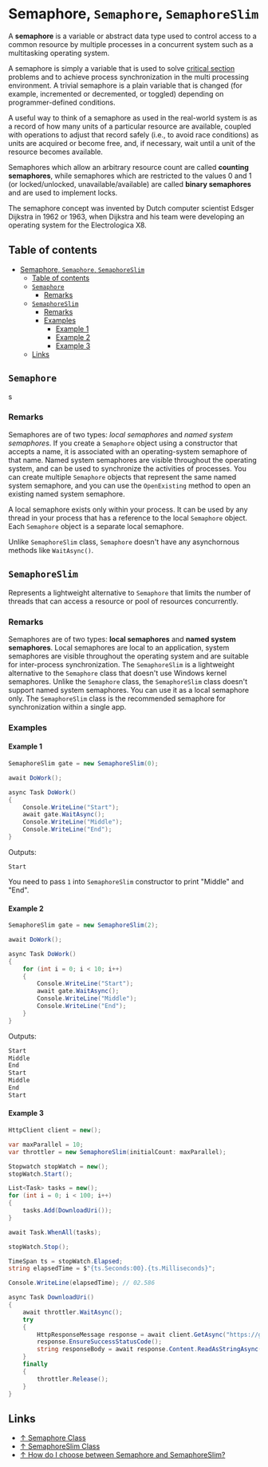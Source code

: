 # Semaphore, `Semaphore`, `SemaphoreSlim`

A **semaphore** is a variable or abstract data type used to control access to a common resource by multiple processes in a concurrent system such as a multitasking operating system.

A semaphore is simply a variable that is used to solve [critical section](/csharp/concurrency/terminology.md#critical-section) problems and to achieve process synchronization in the multi processing environment. A trivial semaphore is a plain variable that is changed (for example, incremented or decremented, or toggled) depending on programmer-defined conditions.

A useful way to think of a semaphore as used in the real-world system is as a record of how many units of a particular resource are available, coupled with operations to adjust that record safely (i.e., to avoid race conditions) as units are acquired or become free, and, if necessary, wait until a unit of the resource becomes available.

Semaphores which allow an arbitrary resource count are called **counting semaphores**, while semaphores which are restricted to the values 0 and 1 (or locked/unlocked, unavailable/available) are called **binary semaphores** and are used to implement locks.

The semaphore concept was invented by Dutch computer scientist Edsger Dijkstra in 1962 or 1963, when Dijkstra and his team were developing an operating system for the Electrologica X8.

## Table of contents

- [Semaphore, `Semaphore`, `SemaphoreSlim`](#semaphore-semaphore-semaphoreslim)
  - [Table of contents](#table-of-contents)
  - [`Semaphore`](#semaphore)
    - [Remarks](#remarks)
  - [`SemaphoreSlim`](#semaphoreslim)
    - [Remarks](#remarks-1)
    - [Examples](#examples)
      - [Example 1](#example-1)
      - [Example 2](#example-2)
      - [Example 3](#example-3)
  - [Links](#links)

## `Semaphore`

s

### Remarks

Semaphores are of two types: *local semaphores* and *named system semaphores*. If you create a `Semaphore` object using a constructor that accepts a name, it is associated with an operating-system semaphore of that name. Named system semaphores are visible throughout the operating system, and can be used to synchronize the activities of processes. You can create multiple `Semaphore` objects that represent the same named system semaphore, and you can use the `OpenExisting` method to open an existing named system semaphore.

A local semaphore exists only within your process. It can be used by any thread in your process that has a reference to the local `Semaphore` object. Each `Semaphore` object is a separate local semaphore.

Unlike `SemaphoreSlim` class, `Semaphore` doesn't have any asynchornous methods like `WaitAsync()`.

## `SemaphoreSlim`

Represents a lightweight alternative to `Semaphore` that limits the number of threads that can access a resource or pool of resources concurrently.

### Remarks

Semaphores are of two types: **local semaphores** and **named system semaphores**. Local semaphores are local to an application, system semaphores are visible throughout the operating system and are suitable for inter-process synchronization. The `SemaphoreSlim` is a lightweight alternative to the `Semaphore` class that doesn't use Windows kernel semaphores. Unlike the `Semaphore` class, the `SemaphoreSlim` class doesn't support named system semaphores. You can use it as a local semaphore only. The `SemaphoreSlim` class is the recommended semaphore for synchronization within a single app.

### Examples

#### Example 1

```csharp
SemaphoreSlim gate = new SemaphoreSlim(0);

await DoWork();

async Task DoWork()
{
    Console.WriteLine("Start");
    await gate.WaitAsync();
    Console.WriteLine("Middle");
    Console.WriteLine("End");
}
```

Outputs:

```output
Start
```

You need to pass `1` into `SemaphoreSlim` constructor to print "Middle" and "End".

#### Example 2

```csharp
SemaphoreSlim gate = new SemaphoreSlim(2);

await DoWork();

async Task DoWork()
{
    for (int i = 0; i < 10; i++)
    {
        Console.WriteLine("Start");
        await gate.WaitAsync();
        Console.WriteLine("Middle");
        Console.WriteLine("End");
    }
}
```

Outputs:

```csharp
Start
Middle
End
Start
Middle
End
Start
```

#### Example 3

```csharp
HttpClient client = new();

var maxParallel = 10;
var throttler = new SemaphoreSlim(initialCount: maxParallel);

Stopwatch stopWatch = new();
stopWatch.Start();

List<Task> tasks = new();
for (int i = 0; i < 100; i++)
{
    tasks.Add(DownloadUri());
}

await Task.WhenAll(tasks);

stopWatch.Stop();

TimeSpan ts = stopWatch.Elapsed;
string elapsedTime = $"{ts.Seconds:00}.{ts.Milliseconds}";

Console.WriteLine(elapsedTime); // 02.586

async Task DownloadUri()
{
    await throttler.WaitAsync();
    try
    {
        HttpResponseMessage response = await client.GetAsync("https://google.com");
        response.EnsureSuccessStatusCode();
        string responseBody = await response.Content.ReadAsStringAsync();
    }
    finally
    {
        throttler.Release();
    }
}
```

## Links

- [↑ Semaphore Class](https://docs.microsoft.com/en-us/dotnet/api/system.threading.semaphore)
- [↑ SemaphoreSlim Class](https://docs.microsoft.com/en-us/dotnet/api/system.threading.semaphoreslim)
- [↑ How do I choose between Semaphore and SemaphoreSlim?](https://stackoverflow.com/questions/4154480/how-do-i-choose-between-semaphore-and-semaphoreslim)
